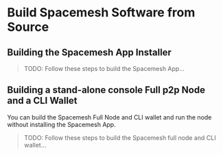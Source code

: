 # Build Spacemesh Software from Source

## Building the Spacemesh App Installer

> TODO: Follow these steps to build the Spacemesh App...

## Building a stand-alone console Full p2p Node and a CLI Wallet
You can build the Spacemesh Full Node and CLI wallet and run the node without installing the Spacemesh App.

> TODO: Follow these steps to build the Spacemesh full node and CLI wallet...
